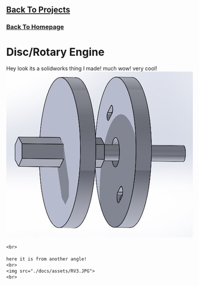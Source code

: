 <html>
<body>

  <h2>
    <a href="https://scicapt.github.io/Projects">Back To Projects</a>
  </h2>
  <h3>
    <a href="https://scicapt.github.io/">Back To Homepage</a>
  </h3>
  
  <h1>Disc/Rotary Engine</h1>
  <p>
    Hey look its a solidworks thing I made! much wow! very cool!
    <br>
    <img src="./docs/assets/RV2.JPG">
    <br>
    
    <br>
    
    here it is from another angle!
    <br>
    <img src="./docs/assets/RV3.JPG">
    <br>
  </p>
  
</body>
</html>
